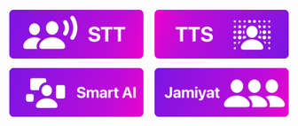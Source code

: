 <!-- ![Muxlisa Open Source da](https://github.com/muxlisa-ai/.github/blob/main/ASSETS/Banner.png) --> 

<p align="center">
  <a href="https://muxlisa.uz"><img src="https://github.com/muxlisa-ai/.github/blob/main/ASSETS/STT.png" width=48% alt="STT"></a>
  &nbsp;&nbsp;&nbsp;
  <a href="https://muxlisa.uz"><img src="https://github.com/muxlisa-ai/.github/blob/main/ASSETS/TTS.png" width=48% alt="TTS"></a>
</p>

<p align="center">
  <a href="https://muxlisa.uz"><img src="https://github.com/muxlisa-ai/.github/blob/main/ASSETS/Smart-AI.png" width=48% alt="Smart AI"></a>
  &nbsp;&nbsp;&nbsp;
  <a href="https://github.com/orgs/muxlisa-ai/discussions"><img src="https://github.com/muxlisa-ai/.github/blob/main/ASSETS/Community.png" width=48% alt="Do'stona Hamjamiyat"></a>
</p>
